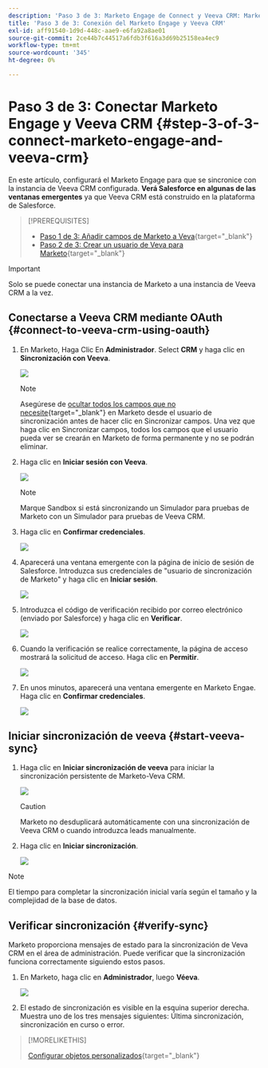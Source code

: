 ```yaml
---
description: 'Paso 3 de 3: Marketo Engage de Connect y Veeva CRM: Marketo Docs: Documentación del producto'
title: 'Paso 3 de 3: Conexión del Marketo Engage y Veeva CRM'
exl-id: aff91540-1d9d-448c-aae9-e6fa92a8ae01
source-git-commit: 2ce44b7c44517a6fdb3f616a3d69b25158ea4ec9
workflow-type: tm+mt
source-wordcount: '345'
ht-degree: 0%

---
```


# Paso 3 de 3: Conectar Marketo Engage y Veeva CRM {#step-3-of-3-connect-marketo-engage-and-veeva-crm}

En este artículo, configurará el Marketo Engage para que se sincronice con la instancia de Veeva CRM configurada. **Verá Salesforce en algunas de las ventanas emergentes** ya que Veeva CRM está construido en la plataforma de Salesforce.

>[!PREREQUISITES]
>
>* [Paso 1 de 3: Añadir campos de Marketo a Veva](/help/marketo/product-docs/crm-sync/veeva-crm-sync/setup/step-1-of-3-add-marketo-fields-to-veeva-crm.md){target=&quot;_blank&quot;}
>* [Paso 2 de 3: Crear un usuario de Veva para Marketo](/help/marketo/product-docs/crm-sync/veeva-crm-sync/setup/step-2-of-3-create-a-veeva-crm-user-for-marketo-engage.md){target=&quot;_blank&quot;}


>[!IMPORTANT]
>
>Solo se puede conectar una instancia de Marketo a una instancia de Veeva CRM a la vez.

## Conectarse a Veeva CRM mediante OAuth {#connect-to-veeva-crm-using-oauth}

1. En Marketo, Haga Clic En **Administrador**. Select **CRM** y haga clic en **Sincronización con Veeva**.

   ![](assets/step-3-of-3-connect-marketo-engage-1.png)

   >[!NOTE]
   >
   >Asegúrese de [ocultar todos los campos que no necesite](/help/marketo/product-docs/crm-sync/salesforce-sync/sfdc-sync-details/hide-a-salesforce-field-from-the-marketo-sync.md){target=&quot;_blank&quot;} en Marketo desde el usuario de sincronización antes de hacer clic en Sincronizar campos. Una vez que haga clic en Sincronizar campos, todos los campos que el usuario pueda ver se crearán en Marketo de forma permanente y no se podrán eliminar.

1. Haga clic en **Iniciar sesión con Veeva**.

   ![](assets/step-3-of-3-connect-marketo-engage-2.png)

   >[!NOTE]
   >
   >Marque Sandbox si está sincronizando un Simulador para pruebas de Marketo con un Simulador para pruebas de Veeva CRM.

1. Haga clic en **Confirmar credenciales**.

   ![](assets/step-3-of-3-connect-marketo-engage-3.png)

1. Aparecerá una ventana emergente con la página de inicio de sesión de Salesforce. Introduzca sus credenciales de &quot;usuario de sincronización de Marketo&quot; y haga clic en **Iniciar sesión**.

   ![](assets/step-3-of-3-connect-marketo-engage-4.png)

1. Introduzca el código de verificación recibido por correo electrónico (enviado por Salesforce) y haga clic en **Verificar**.

   ![](assets/step-3-of-3-connect-marketo-engage-5.png)

1. Cuando la verificación se realice correctamente, la página de acceso mostrará la solicitud de acceso. Haga clic en **Permitir**.

   ![](assets/step-3-of-3-connect-marketo-engage-6.png)

1. En unos minutos, aparecerá una ventana emergente en Marketo Engae. Haga clic en **Confirmar credenciales**.

   ![](assets/step-3-of-3-connect-marketo-engage-7.png)

## Iniciar sincronización de veeva {#start-veeva-sync}

1. Haga clic en **Iniciar sincronización de veeva** para iniciar la sincronización persistente de Marketo-Veva CRM.

   ![](assets/step-3-of-3-connect-marketo-engage-8.png)

   >[!CAUTION]
   >
   >Marketo no desduplicará automáticamente con una sincronización de Veeva CRM o cuando introduzca leads manualmente.

1. Haga clic en **Iniciar sincronización**.

   ![](assets/step-3-of-3-connect-marketo-engage-9.png)

>[!NOTE]
>
>El tiempo para completar la sincronización inicial varía según el tamaño y la complejidad de la base de datos.

## Verificar sincronización {#verify-sync}

Marketo proporciona mensajes de estado para la sincronización de Veva CRM en el área de administración. Puede verificar que la sincronización funciona correctamente siguiendo estos pasos.

1. En Marketo, haga clic en **Administrador**, luego **Véeva**.

   ![](assets/step-3-of-3-connect-marketo-engage-10.png)

1. El estado de sincronización es visible en la esquina superior derecha. Muestra uno de los tres mensajes siguientes: Última sincronización, sincronización en curso o error.

>[!MORELIKETHIS]
>
>[Configurar objetos personalizados](/help/marketo/product-docs/crm-sync/veeva-crm-sync/sync-details/custom-object-sync.md){target=&quot;_blank&quot;}
